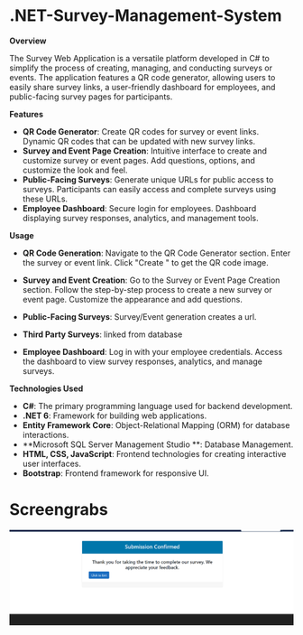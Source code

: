 # .NET-Survey-Management-System

**Overview**

The Survey Web Application is a versatile platform developed in C# to simplify the process of creating, managing, and conducting surveys or events. The application features a QR code generator, allowing users to easily share survey links, a user-friendly dashboard for employees, and public-facing survey pages for participants.

**Features**
- **QR Code Generator**:
Create QR codes for survey or event links.
Dynamic QR codes that can be updated with new survey links.
- **Survey and Event Page Creation**:
Intuitive interface to create and customize survey or event pages.
Add questions, options, and customize the look and feel.
- **Public-Facing Surveys**:
Generate unique URLs for public access to surveys.
Participants can easily access and complete surveys using these URLs.
- **Employee Dashboard**:
Secure login for employees.
Dashboard displaying survey responses, analytics, and management tools.

**Usage**

- **QR Code Generation**:
Navigate to the QR Code Generator section.
Enter the survey or event link.
Click "Create " to get the QR code image.

- **Survey and Event Creation**:
Go to the Survey or Event Page Creation section.
Follow the step-by-step process to create a new survey or event page.
Customize the appearance and add questions.

- **Public-Facing Surveys**: Survey/Event generation creates a url.

- **Third Party Surveys**: linked from database

- **Employee Dashboard**:
Log in with your employee credentials.
Access the dashboard to view survey responses, analytics, and manage surveys.

**Technologies Used**
- **C#**: The primary programming language used for backend development.
- **.NET 6**: Framework for building web applications.
- **Entity Framework Core**: Object-Relational Mapping (ORM) for database interactions.
- **Microsoft SQL Server Management Studio **: Database Management.
- **HTML, CSS, JavaScript**: Frontend technologies for creating interactive user interfaces.
- **Bootstrap**: Frontend framework for responsive UI.

# Screengrabs
![Confirmation_Survey_Page](./img/ConfirmationPage.png)

